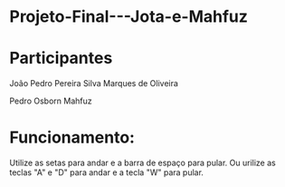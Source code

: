 # Projeto-Final---Jota-e-Mahfuz

# Participantes

João Pedro Pereira Silva Marques de Oliveira

Pedro Osborn Mahfuz 

# Funcionamento:

Utilize as setas para andar e a barra de espaço para pular.
Ou urilize as teclas "A" e "D" para andar e a tecla "W" para pular.
